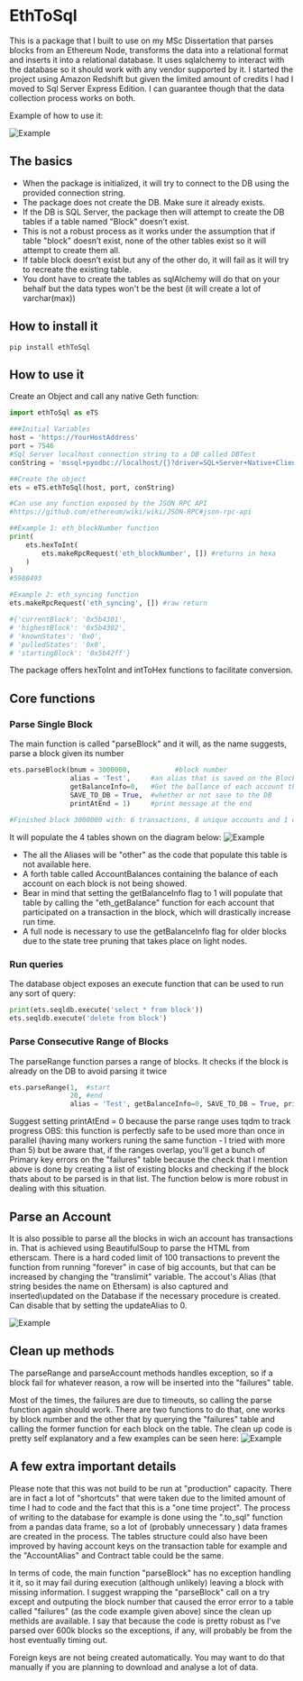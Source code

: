 # EthToSql

This is a package that I built to use on my MSc Dissertation that parses blocks from an Ethereum Node, transforms the data into a relational format and inserts it into a relational database. It uses sqlalchemy to interact with the database so it should work with any vendor supported by it. I started the project using Amazon Redshift but given the limited amount of credits I had I moved to Sql Server Express Edition. I can guarantee though that the data collection process works on both.

Example of how to use it: 

![Example](images/FullExample.png)


## The basics

* When the package is initialized, it will try to connect to the DB using the provided connection string.
* The package does not create the DB. Make sure it already exists.
* If the DB is SQL Server, the package then will attempt to create the DB tables if a table named "Block" doesn’t exist.
* This is not a robust process as it works under the assumption that if table "block" doesn’t  exist, none of the other tables exist so it will attempt to create them all.
* If table block doesn’t  exist but any of the other do, it will fail as it will try to recreate the existing table.
* You dont have to create the tables as sqlAlchemy will do that on your behalf but the data types won't be the best (it will create a lot of varchar(max))

## How to install it

```
pip install ethToSql
```

## How to use it

Create an Object and call any native Geth function:

```python
import ethToSql as eTS

###Initial Variables
host = 'https://YourHostAddress'
port = 7546
#Sql Server localhost connection string to a DB called DBTest
conString = 'mssql+pyodbc://localhost/{}?driver=SQL+Server+Native+Client+11.0'.format('DBTest') 

##Create the object
ets = eTS.ethToSql(host, port, conString)

#Can use any function exposed by the JSON RPC API
#https://github.com/ethereum/wiki/wiki/JSON-RPC#json-rpc-api

##Example 1: eth_blockNumber function
print(
    ets.hexToInt(
        ets.makeRpcRequest('eth_blockNumber', []) #returns in hexa
    )
)
#5980493

#Example 2: eth_syncing function
ets.makeRpcRequest('eth_syncing', []) #raw return

#{'currentBlock': '0x5b4301',
# 'highestBlock': '0x5b4302',
# 'knownStates': '0x0',
# 'pulledStates': '0x0',
# 'startingBlock': '0x5b42ff'}

```

The package offers hexToInt and intToHex functions to facilitate conversion.



## Core functions

### Parse Single Block 
The  main function is called "parseBlock" and it will, as the name suggests, parse a block given its number

```python
ets.parseBlock(bnum = 3000000,           #block number
               alias = 'Test',     #an alias that is saved on the Block Table
               getBalanceInfo=0,   #Get the ballance of each account that had transactions on that block 
               SAVE_TO_DB = True,  #whether or not save to the DB
               printAtEnd = 1)     #print message at the end
               
#Finished block 3000000 with: 6 transactions, 8 unique accounts and 1 contracts created
```
It will populate the 4 tables shown on the diagram below:
![Example](images/ER.png)


* The all the Aliases will be "other" as the code that populate this table is not available here.
* A forth table called AccountBalances containing the balance of each account on each block is not being showed.
* Bear in mind that setting the getBalanceInfo flag to 1 will populate that table by calling the "eth_getBalance" function for each account that participated on a transaction in the block, which will drastically increase run time.
* A full node is necessary to use the getBalanceInfo flag for older blocks due to the state tree pruning  that takes place on light nodes.


### Run queries

The database object exposes an execute function that can be used to run any sort of query:
```python
print(ets.seqldb.execute('select * from block'))
ets.seqldb.execute('delete from block')
```

### Parse Consecutive Range of Blocks

The parseRange function parses a range of blocks. It checks if the block is already on the DB to avoid parsing it twice

```python
ets.parseRange(1,  #start
               20, #end
               alias = 'Test', getBalanceInfo=0, SAVE_TO_DB = True, printAtEnd = 0)
```
Suggest setting printAtEnd = 0 because the parse range uses tqdm to track progress
OBS: this function is perfectly safe to be used more than once in parallel (having many workers runing the same function - I tried with more than 5) but be aware that, if the ranges overlap, you'll get a bunch of Primary key errors on the "failures" table because the check that I mention above is done by creating a list of existing blocks and checking if the block thats about to be parsed is in that list. The function below is more robust in dealing with this situation.

## Parse an Account

It is also possible to parse all the blocks in wich an account has transactions in.
That is achieved using BeautifulSoup to parse the HTML from etherscam. 
There is a hard coded limit of 100 transactions to prevent the function from running "forever" in case of big accounts, but that can be increased by changing the "translimit" variable.
The accout's Alias (that string besides the name on Ethersam) is also captured and inserted\updated on the Database if the necessary procedure is created. Can disable that by setting the updateAlias to 0.

![Example](images/ParseAccount.png)



## Clean up methods

The parseRange and parseAccount methods handles exception, so if a block fail for whatever reason, a row will be inserted into the "failures" table.

Most of the times, the failures are due to timeouts, so calling the parse function again should work.
There are two functions to do that, one works by block number and the other that by querying the "failures" table and calling the former function for each block on the table.
The clean up code is pretty self explanatory and a few examples can be seen here:
![Example](images/cleanup.png)



## A few extra important details

Please note that this was not build to be run at "production" capacity. There are in fact a lot of "shortcuts" that were taken due to the limited amount of time I had to code and the fact that this is a "one time project". 
The process of writing to the database for example is done using the ".to_sql" function from a pandas data frame, so a lot of (probably unnecessary	) data frames are created in the process. The tables structure could also have been improved by having account keys on the transaction table for example and the "AccountAlias" and Contract table could be the same.

In terms of code, the main function "parseBlock" has no exception handling it it, so it may fail during execution (although unlikely) leaving a block with missing information. I suggest wrapping the "parseBlock" call on a try except and outputing the block number that caused the error error to a table called "failures" (as the code example given above) since the clean up methids are available. I say that because the code is pretty robust as I've parsed over 600k blocks so the exceptions, if any, will probably be from the host eventually timing out.

Foreign keys are not being created automatically. You may want to do that manually if you are planning to download and analyse a lot of data.

